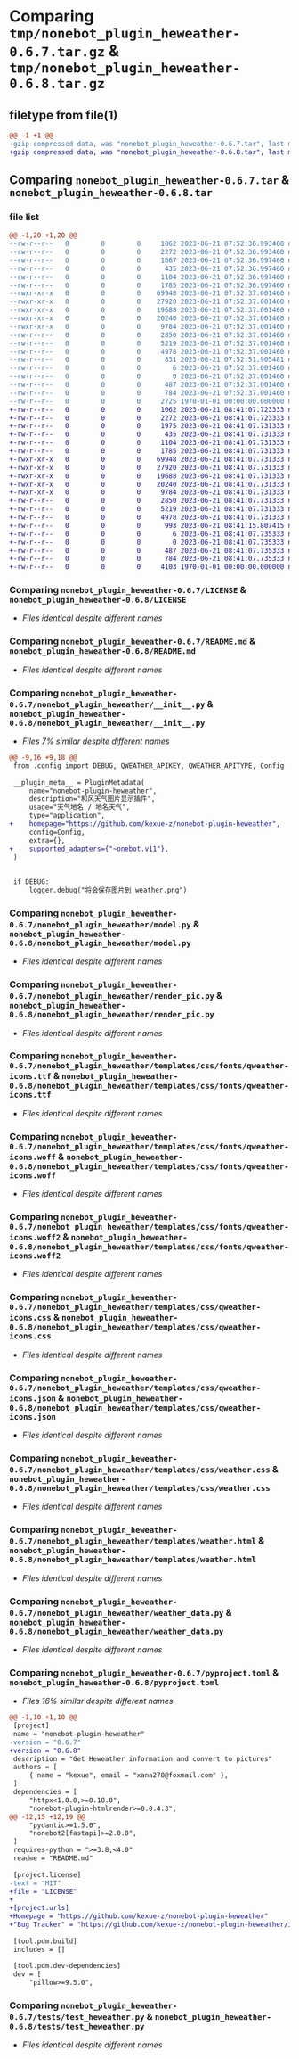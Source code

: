 # Comparing `tmp/nonebot_plugin_heweather-0.6.7.tar.gz` & `tmp/nonebot_plugin_heweather-0.6.8.tar.gz`

## filetype from file(1)

```diff
@@ -1 +1 @@
-gzip compressed data, was "nonebot_plugin_heweather-0.6.7.tar", last modified: Wed Jun 21 07:52:51 2023, max compression
+gzip compressed data, was "nonebot_plugin_heweather-0.6.8.tar", last modified: Wed Jun 21 08:41:15 2023, max compression
```

## Comparing `nonebot_plugin_heweather-0.6.7.tar` & `nonebot_plugin_heweather-0.6.8.tar`

### file list

```diff
@@ -1,20 +1,20 @@
--rw-r--r--   0        0        0     1062 2023-06-21 07:52:36.993460 nonebot_plugin_heweather-0.6.7/LICENSE
--rw-r--r--   0        0        0     2272 2023-06-21 07:52:36.993460 nonebot_plugin_heweather-0.6.7/README.md
--rw-r--r--   0        0        0     1867 2023-06-21 07:52:36.997460 nonebot_plugin_heweather-0.6.7/nonebot_plugin_heweather/__init__.py
--rw-r--r--   0        0        0      435 2023-06-21 07:52:36.997460 nonebot_plugin_heweather-0.6.7/nonebot_plugin_heweather/config.py
--rw-r--r--   0        0        0     1104 2023-06-21 07:52:36.997460 nonebot_plugin_heweather-0.6.7/nonebot_plugin_heweather/model.py
--rw-r--r--   0        0        0     1785 2023-06-21 07:52:36.997460 nonebot_plugin_heweather-0.6.7/nonebot_plugin_heweather/render_pic.py
--rwxr-xr-x   0        0        0    69948 2023-06-21 07:52:37.001460 nonebot_plugin_heweather-0.6.7/nonebot_plugin_heweather/templates/css/fonts/qweather-icons.ttf
--rwxr-xr-x   0        0        0    27920 2023-06-21 07:52:37.001460 nonebot_plugin_heweather-0.6.7/nonebot_plugin_heweather/templates/css/fonts/qweather-icons.woff
--rwxr-xr-x   0        0        0    19688 2023-06-21 07:52:37.001460 nonebot_plugin_heweather-0.6.7/nonebot_plugin_heweather/templates/css/fonts/qweather-icons.woff2
--rwxr-xr-x   0        0        0    20240 2023-06-21 07:52:37.001460 nonebot_plugin_heweather-0.6.7/nonebot_plugin_heweather/templates/css/qweather-icons.css
--rwxr-xr-x   0        0        0     9784 2023-06-21 07:52:37.001460 nonebot_plugin_heweather-0.6.7/nonebot_plugin_heweather/templates/css/qweather-icons.json
--rw-r--r--   0        0        0     2850 2023-06-21 07:52:37.001460 nonebot_plugin_heweather-0.6.7/nonebot_plugin_heweather/templates/css/weather.css
--rw-r--r--   0        0        0     5219 2023-06-21 07:52:37.001460 nonebot_plugin_heweather-0.6.7/nonebot_plugin_heweather/templates/weather.html
--rw-r--r--   0        0        0     4978 2023-06-21 07:52:37.001460 nonebot_plugin_heweather-0.6.7/nonebot_plugin_heweather/weather_data.py
--rw-r--r--   0        0        0      831 2023-06-21 07:52:51.905481 nonebot_plugin_heweather-0.6.7/pyproject.toml
--rw-r--r--   0        0        0        6 2023-06-21 07:52:37.001460 nonebot_plugin_heweather-0.6.7/tests/.gitignore
--rw-r--r--   0        0        0        0 2023-06-21 07:52:37.001460 nonebot_plugin_heweather-0.6.7/tests/__init__.py
--rw-r--r--   0        0        0      487 2023-06-21 07:52:37.001460 nonebot_plugin_heweather-0.6.7/tests/conftest.py
--rw-r--r--   0        0        0      784 2023-06-21 07:52:37.001460 nonebot_plugin_heweather-0.6.7/tests/test_heweather.py
--rw-r--r--   0        0        0     2725 1970-01-01 00:00:00.000000 nonebot_plugin_heweather-0.6.7/PKG-INFO
+-rw-r--r--   0        0        0     1062 2023-06-21 08:41:07.723333 nonebot_plugin_heweather-0.6.8/LICENSE
+-rw-r--r--   0        0        0     2272 2023-06-21 08:41:07.723333 nonebot_plugin_heweather-0.6.8/README.md
+-rw-r--r--   0        0        0     1975 2023-06-21 08:41:07.731333 nonebot_plugin_heweather-0.6.8/nonebot_plugin_heweather/__init__.py
+-rw-r--r--   0        0        0      435 2023-06-21 08:41:07.731333 nonebot_plugin_heweather-0.6.8/nonebot_plugin_heweather/config.py
+-rw-r--r--   0        0        0     1104 2023-06-21 08:41:07.731333 nonebot_plugin_heweather-0.6.8/nonebot_plugin_heweather/model.py
+-rw-r--r--   0        0        0     1785 2023-06-21 08:41:07.731333 nonebot_plugin_heweather-0.6.8/nonebot_plugin_heweather/render_pic.py
+-rwxr-xr-x   0        0        0    69948 2023-06-21 08:41:07.731333 nonebot_plugin_heweather-0.6.8/nonebot_plugin_heweather/templates/css/fonts/qweather-icons.ttf
+-rwxr-xr-x   0        0        0    27920 2023-06-21 08:41:07.731333 nonebot_plugin_heweather-0.6.8/nonebot_plugin_heweather/templates/css/fonts/qweather-icons.woff
+-rwxr-xr-x   0        0        0    19688 2023-06-21 08:41:07.731333 nonebot_plugin_heweather-0.6.8/nonebot_plugin_heweather/templates/css/fonts/qweather-icons.woff2
+-rwxr-xr-x   0        0        0    20240 2023-06-21 08:41:07.731333 nonebot_plugin_heweather-0.6.8/nonebot_plugin_heweather/templates/css/qweather-icons.css
+-rwxr-xr-x   0        0        0     9784 2023-06-21 08:41:07.731333 nonebot_plugin_heweather-0.6.8/nonebot_plugin_heweather/templates/css/qweather-icons.json
+-rw-r--r--   0        0        0     2850 2023-06-21 08:41:07.731333 nonebot_plugin_heweather-0.6.8/nonebot_plugin_heweather/templates/css/weather.css
+-rw-r--r--   0        0        0     5219 2023-06-21 08:41:07.731333 nonebot_plugin_heweather-0.6.8/nonebot_plugin_heweather/templates/weather.html
+-rw-r--r--   0        0        0     4978 2023-06-21 08:41:07.731333 nonebot_plugin_heweather-0.6.8/nonebot_plugin_heweather/weather_data.py
+-rw-r--r--   0        0        0      993 2023-06-21 08:41:15.807415 nonebot_plugin_heweather-0.6.8/pyproject.toml
+-rw-r--r--   0        0        0        6 2023-06-21 08:41:07.735333 nonebot_plugin_heweather-0.6.8/tests/.gitignore
+-rw-r--r--   0        0        0        0 2023-06-21 08:41:07.735333 nonebot_plugin_heweather-0.6.8/tests/__init__.py
+-rw-r--r--   0        0        0      487 2023-06-21 08:41:07.735333 nonebot_plugin_heweather-0.6.8/tests/conftest.py
+-rw-r--r--   0        0        0      784 2023-06-21 08:41:07.735333 nonebot_plugin_heweather-0.6.8/tests/test_heweather.py
+-rw-r--r--   0        0        0     4103 1970-01-01 00:00:00.000000 nonebot_plugin_heweather-0.6.8/PKG-INFO
```

### Comparing `nonebot_plugin_heweather-0.6.7/LICENSE` & `nonebot_plugin_heweather-0.6.8/LICENSE`

 * *Files identical despite different names*

### Comparing `nonebot_plugin_heweather-0.6.7/README.md` & `nonebot_plugin_heweather-0.6.8/README.md`

 * *Files identical despite different names*

### Comparing `nonebot_plugin_heweather-0.6.7/nonebot_plugin_heweather/__init__.py` & `nonebot_plugin_heweather-0.6.8/nonebot_plugin_heweather/__init__.py`

 * *Files 7% similar despite different names*

```diff
@@ -9,16 +9,18 @@
 from .config import DEBUG, QWEATHER_APIKEY, QWEATHER_APITYPE, Config
 
 __plugin_meta__ = PluginMetadata(
     name="nonebot-plugin-heweather",
     description="和风天气图片显示插件",
     usage="天气地名 / 地名天气",
     type="application",
+    homepage="https://github.com/kexue-z/nonebot-plugin-heweather",
     config=Config,
     extra={},
+    supported_adapters={"~onebot.v11"},
 )
 
 
 if DEBUG:
     logger.debug("将会保存图片到 weather.png")
```

### Comparing `nonebot_plugin_heweather-0.6.7/nonebot_plugin_heweather/model.py` & `nonebot_plugin_heweather-0.6.8/nonebot_plugin_heweather/model.py`

 * *Files identical despite different names*

### Comparing `nonebot_plugin_heweather-0.6.7/nonebot_plugin_heweather/render_pic.py` & `nonebot_plugin_heweather-0.6.8/nonebot_plugin_heweather/render_pic.py`

 * *Files identical despite different names*

### Comparing `nonebot_plugin_heweather-0.6.7/nonebot_plugin_heweather/templates/css/fonts/qweather-icons.ttf` & `nonebot_plugin_heweather-0.6.8/nonebot_plugin_heweather/templates/css/fonts/qweather-icons.ttf`

 * *Files identical despite different names*

### Comparing `nonebot_plugin_heweather-0.6.7/nonebot_plugin_heweather/templates/css/fonts/qweather-icons.woff` & `nonebot_plugin_heweather-0.6.8/nonebot_plugin_heweather/templates/css/fonts/qweather-icons.woff`

 * *Files identical despite different names*

### Comparing `nonebot_plugin_heweather-0.6.7/nonebot_plugin_heweather/templates/css/fonts/qweather-icons.woff2` & `nonebot_plugin_heweather-0.6.8/nonebot_plugin_heweather/templates/css/fonts/qweather-icons.woff2`

 * *Files identical despite different names*

### Comparing `nonebot_plugin_heweather-0.6.7/nonebot_plugin_heweather/templates/css/qweather-icons.css` & `nonebot_plugin_heweather-0.6.8/nonebot_plugin_heweather/templates/css/qweather-icons.css`

 * *Files identical despite different names*

### Comparing `nonebot_plugin_heweather-0.6.7/nonebot_plugin_heweather/templates/css/qweather-icons.json` & `nonebot_plugin_heweather-0.6.8/nonebot_plugin_heweather/templates/css/qweather-icons.json`

 * *Files identical despite different names*

### Comparing `nonebot_plugin_heweather-0.6.7/nonebot_plugin_heweather/templates/css/weather.css` & `nonebot_plugin_heweather-0.6.8/nonebot_plugin_heweather/templates/css/weather.css`

 * *Files identical despite different names*

### Comparing `nonebot_plugin_heweather-0.6.7/nonebot_plugin_heweather/templates/weather.html` & `nonebot_plugin_heweather-0.6.8/nonebot_plugin_heweather/templates/weather.html`

 * *Files identical despite different names*

### Comparing `nonebot_plugin_heweather-0.6.7/nonebot_plugin_heweather/weather_data.py` & `nonebot_plugin_heweather-0.6.8/nonebot_plugin_heweather/weather_data.py`

 * *Files identical despite different names*

### Comparing `nonebot_plugin_heweather-0.6.7/pyproject.toml` & `nonebot_plugin_heweather-0.6.8/pyproject.toml`

 * *Files 16% similar despite different names*

```diff
@@ -1,10 +1,10 @@
 [project]
 name = "nonebot-plugin-heweather"
-version = "0.6.7"
+version = "0.6.8"
 description = "Get Heweather information and convert to pictures"
 authors = [
     { name = "kexue", email = "xana278@foxmail.com" },
 ]
 dependencies = [
     "httpx<1.0.0,>=0.18.0",
     "nonebot-plugin-htmlrender>=0.0.4.3",
@@ -12,15 +12,19 @@
     "pydantic>=1.5.0",
     "nonebot2[fastapi]>=2.0.0",
 ]
 requires-python = ">=3.8,<4.0"
 readme = "README.md"
 
 [project.license]
-text = "MIT"
+file = "LICENSE"
+
+[project.urls]
+Homepage = "https://github.com/kexue-z/nonebot-plugin-heweather"
+"Bug Tracker" = "https://github.com/kexue-z/nonebot-plugin-heweather/issues"
 
 [tool.pdm.build]
 includes = []
 
 [tool.pdm.dev-dependencies]
 dev = [
     "pillow>=9.5.0",
```

### Comparing `nonebot_plugin_heweather-0.6.7/tests/test_heweather.py` & `nonebot_plugin_heweather-0.6.8/tests/test_heweather.py`

 * *Files identical despite different names*

